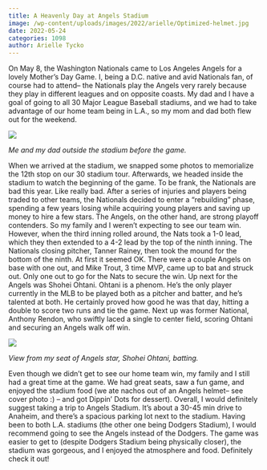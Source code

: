 ```yaml
---
title: A Heavenly Day at Angels Stadium
image: /wp-content/uploads/images/2022/arielle/Optimized-helmet.jpg
date: 2022-05-24
categories: 1098
author: Arielle Tycko
---
```

On May 8, the Washington Nationals came to Los Angeles Angels for a lovely Mother’s Day Game. I, being a D.C. native and avid Nationals fan, of course had to attend– the Nationals play the Angels very rarely because they play in different leagues and on opposite coasts. My dad and I have a goal of going to all 30 Major League Baseball stadiums, and we had to take advantage of our home team being in L.A., so my mom and dad both flew out for the weekend.

![](/images/2022/arielle/Optimized-6F89DF95-A7C4-4D1B-9556-45E3DE4EAE3C.jpeg)

_Me and my dad outside the stadium before the game._

When we arrived at the stadium, we snapped some photos to memorialize the 12th stop on our 30 stadium tour. Afterwards, we headed inside the stadium to watch the beginning of the game. To be frank, the Nationals are bad this year. Like really bad. After a series of injuries and players being traded to other teams, the Nationals decided to enter a “rebuilding” phase, spending a few years losing while acquiring young players and saving up money to hire a few stars. The Angels, on the other hand, are strong playoff contenders. So my family and I weren’t expecting to see our team win. However, when the third inning rolled around, the Nats took a 1-0 lead, which they then extended to a 4-2 lead by the top of the ninth inning. The Nationals closing pitcher, Tanner Rainey, then took the mound for the bottom of the ninth. At first it seemed OK. There were a couple Angels on base with one out, and Mike Trout, 3 time MVP, came up to bat and struck out. Only one out to go for the Nats to secure the win. Up next for the Angels was Shohei Ohtani. Ohtani is a phenom. He’s the only player currently in the MLB to be played both as a pitcher and batter, and he’s talented at both. He certainly proved how good he was that day, hitting a double to score two runs and tie the game. Next up was former National, Anthony Rendon, who swiftly laced a single to center field, scoring Ohtani and securing an Angels walk off win.

![](/images/2022/arielle/Optimized-IMG_7751.jpeg)

_View from my seat of Angels star, Shohei Ohtani, batting._

Even though we didn’t get to see our home team win, my family and I still had a great time at the game. We had great seats, saw a fun game, and enjoyed the stadium food (we ate nachos out of an Angels helmet– see cover photo :) – and got Dippin’ Dots for dessert). Overall, I would definitely suggest taking a trip to Angels Stadium. It’s about a 30-45 min drive to Anaheim, and there’s a spacious parking lot next to the stadium. Having been to both L.A. stadiums (the other one being Dodgers Stadium), I would recommend going to see the Angels instead of the Dodgers. The game was easier to get to (despite Dodgers Stadium being physically closer), the stadium was gorgeous, and I enjoyed the atmosphere and food. Definitely check it out!